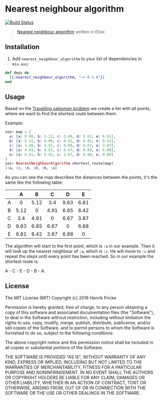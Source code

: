 # Nearest neighbour algorithm
[![Build Status](https://travis-ci.org/HenrikFricke/elixir-nearest-neighbour-algorithm.svg?branch=master)](https://travis-ci.org/HenrikFricke/elixir-nearest-neighbour-algorithm)

> [Nearest neighbour algorithm](https://en.wikipedia.org/wiki/Nearest_neighbour_algorithm)
written in Elixir.

## Installation

1. Add `nearest_neighbour_algorithm` to your list of dependencies in `mix.exs`:

  ```elixir
  def deps do
    [{:nearest_neighbour_algorithm, "~> 0.1.0"}]
  end
  ```

## Usage

Based on the [Travelling salesman problem](https://en.wikipedia.org/wiki/Travelling_salesman_problem) we create a list with all points, where we want to find the shortest route between them.

Example:

```elixir
iex> map = [
  a: [a: 0.00, b: 5.12, c: 3.40, d: 9.63, e: 6.81],
  b: [a: 5.12, b: 0.00, c: 4.91, d: 6.85, e: 8.42],
  c: [a: 3.40, b: 4.91, c: 0.00, d: 6.67, e: 3.87],
  d: [a: 9.63, b: 6.85, c: 6.67, d: 0.00, e: 6.88],
  e: [a: 6.81, b: 8.42, c: 3.87, d: 6.88, e: 0.00]
]
iex> NearestNeighbourAlgorithm.shortest_route(map)
[:a, :c, :e, :d, :b, :a]
```

As you can see the map describes the distances between the points, it's
the same like the following table:

|     |  A  |  B  |  C  |  D  |  E  |
|:---:|:---:|:---:|:---:|:---:|:---:|
|  A  |  0  | 5.12| 3.4 | 9.63| 6.81|
|  B  | 5.12|  0  | 4.91| 6.85| 8.42|
|  C  | 3.4 | 4.91|  0  | 6.67| 3.87|
|  D  | 9.63| 6.85| 6.67|  0  | 6.88|
|  E  | 6.81| 8.42| 3.87| 6.88|  0  |

The algorithm will start to the first point, which is `:a` in our example. Then it will look up the nearest neighbour of `:a`, which is `:c`. He will move to `:c` and repeat the steps until every point has been reached. So in our example the shortest route is:

A - C - E - D - B - A.

## License

The MIT License (MIT)
Copyright (c) 2016 Henrik Fricke

Permission is hereby granted, free of charge, to any person obtaining a copy
of this software and associated documentation files (the "Software"), to deal
in the Software without restriction, including without limitation the rights
to use, copy, modify, merge, publish, distribute, sublicense, and/or sell copies
of the Software, and to permit persons to whom the Software is furnished to do
so, subject to the following conditions:

The above copyright notice and this permission notice shall be included in all
copies or substantial portions of the Software.

THE SOFTWARE IS PROVIDED "AS IS", WITHOUT WARRANTY OF ANY KIND, EXPRESS OR
IMPLIED, INCLUDING BUT NOT LIMITED TO THE WARRANTIES OF MERCHANTABILITY, FITNESS
FOR A PARTICULAR PURPOSE AND NONINFRINGEMENT. IN NO EVENT SHALL THE AUTHORS OR
COPYRIGHT HOLDERS BE LIABLE FOR ANY CLAIM, DAMAGES OR OTHER LIABILITY, WHETHER
IN AN ACTION OF CONTRACT, TORT OR OTHERWISE, ARISING FROM, OUT OF OR IN CONNECTION
WITH THE SOFTWARE OR THE USE OR OTHER DEALINGS IN THE SOFTWARE.
